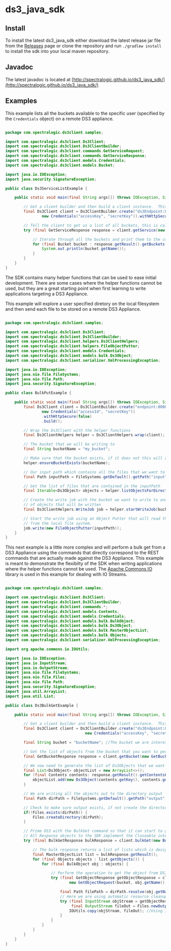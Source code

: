 ds3_java_sdk
============

## Install

To install the latest ds3_java_sdk either download the latest release jar file from the [Releases](../../releases) page or clone the repository and run `./gradlew install` to install the sdk into your local maven repository.

## Javadoc

The latest javadoc is located at [http://spectralogic.github.io/ds3_java_sdk/](http://spectralogic.github.io/ds3_java_sdk/)

## Examples

This example lists all the buckets available to the specific user (specified by the `Credentials` object) on a remote DS3 appliance.

```java

package com.spectralogic.ds3client.samples;

import com.spectralogic.ds3client.Ds3Client;
import com.spectralogic.ds3client.Ds3ClientBuilder;
import com.spectralogic.ds3client.commands.GetServiceRequest;
import com.spectralogic.ds3client.commands.GetServiceResponse;
import com.spectralogic.ds3client.models.Credentials;
import com.spectralogic.ds3client.models.Bucket;

import java.io.IOException;
import java.security.SignatureException;

public class Ds3ServiceListExample {

    public static void main(final String args[]) throws IOException, SignatureException {

        // Get a client builder and then build a client instance.  This is the main entry point to the SDK.
        final Ds3Client client = Ds3ClientBuilder.create("ds3Endpoint:8080",
                new Credentials("accessKey", "secretKey")).withHttpSecure(false).build();

        // Tell the client to get us a list of all buckets, this is called a service list.
        try (final GetServiceResponse response = client.getService(new GetServiceRequest())) {

            // Iterate through all the buckets and print them to the console.
            for (final Bucket bucket : response.getResult().getBuckets()) {
                System.out.println(bucket.getName());
            }
        }
    }
}

```

The SDK contains many helper functions that can be used to ease initial development.  There are some cases where the helper functions cannot be used, but they are a great starting point when first learning to write applications targeting a DS3 Appliance.

This example will explore a user specified diretory on the local filesystem and then send each file to be stored on a remote DS3 Appliance.

```java

package com.spectralogic.ds3client.samples;

import com.spectralogic.ds3client.Ds3Client;
import com.spectralogic.ds3client.Ds3ClientBuilder;
import com.spectralogic.ds3client.helpers.Ds3ClientHelpers;
import com.spectralogic.ds3client.helpers.FileObjectPutter;
import com.spectralogic.ds3client.models.Credentials;
import com.spectralogic.ds3client.models.bulk.Ds3Object;
import com.spectralogic.ds3client.serializer.XmlProcessingException;

import java.io.IOException;
import java.nio.file.FileSystems;
import java.nio.file.Path;
import java.security.SignatureException;

public class BulkPutExample {

    public static void main(final String args[]) throws IOException, SignatureException, XmlProcessingException {
        final Ds3Client client = Ds3ClientBuilder.create("endpoint:8080",
                new Credentials("accessId", "secretKey"))
                .withHttpSecure(false)
                .build();

        // Wrap the Ds3Client with the helper functions
        final Ds3ClientHelpers helper = Ds3ClientHelpers.wrap(client);

        // The bucket that we will be writing to
        final String bucketName = "my_bucket";

        // Make sure that the bucket exists, if it does not this will create it
        helper.ensureBucketExists(bucketName);

        // Our input path which contains all the files that we want to transfer
        final Path inputPath = FileSystems.getDefault().getPath("input");

        // Get the list of files that are contained in the inputPath
        final Iterable<Ds3Object> objects = helper.listObjectsForDirectory(inputPath);

        // Create the write job with the bucket we want to write to and the list
        // of objects that will be written
        final Ds3ClientHelpers.WriteJob job = helper.startWriteJob(bucketName, objects);

        // Start the write job using an Object Putter that will read the files
        // from the local file system.
        job.write(new FileObjectPutter(inputPath));
    }
}

```

This next example is a little more complex and will perform a bulk get from a DS3 Appliance using the commands that directly correspond to the REST commands that are actually made against the DS3 Appliance.  This example is meant to demonstrate the flexibilty of the SDK when writing applications where the helper functions cannot be used.  The [Apache Commons IO](http://commons.apache.org/proper/commons-io/) library is used in this example for dealing with IO Streams.

```java

package com.spectralogic.ds3client.samples;

import com.spectralogic.ds3client.Ds3Client;
import com.spectralogic.ds3client.Ds3ClientBuilder;
import com.spectralogic.ds3client.commands.*;
import com.spectralogic.ds3client.models.Contents;
import com.spectralogic.ds3client.models.Credentials;
import com.spectralogic.ds3client.models.bulk.BulkObject;
import com.spectralogic.ds3client.models.bulk.Ds3Object;
import com.spectralogic.ds3client.models.bulk.MasterObjectList;
import com.spectralogic.ds3client.models.bulk.Objects;
import com.spectralogic.ds3client.serializer.XmlProcessingException;

import org.apache.commons.io.IOUtils;

import java.io.IOException;
import java.io.InputStream;
import java.io.OutputStream;
import java.nio.file.FileSystems;
import java.nio.file.Files;
import java.nio.file.Path;
import java.security.SignatureException;
import java.util.ArrayList;
import java.util.List;

public class Ds3BulkGetExample {

    public static void main(final String args[]) throws IOException, SignatureException, XmlProcessingException {

        // Get a client builder and then build a client instance.  This is the main entry point to the SDK.
        final Ds3Client client = Ds3ClientBuilder.create("ds3Endpoint:8080",
                                   new Credentials("accessKey", "secretKey")).withHttpSecure(false).build();

        final String bucket = "bucketName"; //The bucket we are interested in getting objects from.

        // Get the list of objects from the bucket that you want to perform the bulk get with.
        final GetBucketResponse response = client.getBucket(new GetBucketRequest(bucket));

        // We now need to generate the list of Ds3Objects that we want to get from DS3.
        final List<Ds3Object> objectList = new ArrayList<>();
        for (final Contents contents: response.getResult().getContentsList()){
            objectList.add(new Ds3Object(contents.getKey(), contents.getSize()));
        }

        // We are writing all the objects out to the directory output
        final Path dirPath = FileSystems.getDefault().getPath("output");

        // Check to make sure output exists, if not create the directory
        if(!Files.exists(dirPath)) {
            Files.createDirectory(dirPath);
        }

        // Prime DS3 with the BulkGet command so that it can start to get objects off of tape.
        // All Response objects to the SDK implement the Closeable interface and can be used in try-with-resource blocks
        try (final BulkGetResponse bulkResponse = client.bulkGet(new BulkGetRequest(bucket, objectList))) {

            // The bulk response returns a list of lists which is designed to optimize data transmission from DS3.
            final MasterObjectList list = bulkResponse.getResult();
            for (final Objects objects : list.getObjects()) {
                for (final BulkObject obj : objects) {

                    // Perform the operation to get the object from DS3.
                    try (final GetObjectResponse getObjectResponse = client.getObject(
                            new GetObjectRequest(bucket, obj.getName(), obj.getOffset(), list.getJobId()))) {

                        final Path filePath = dirPath.resolve(obj.getName());
                        // Here we are using automatic resource cleanup to make sure the streams we use are cleaned up after use.
                        try (final InputStream objStream = getObjectResponse.getContent();
                             final OutputStream fileOut = Files.newOutputStream(filePath)) {
                            IOUtils.copy(objStream, fileOut); //Using IOUtils to copy the object contents to a file.
                        }
                    }
                }
            }
        }
    }
}

```
